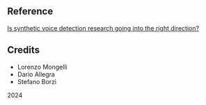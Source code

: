 ## Reference
[Is synthetic voice detection research going into the right direction?](https://paperswithcode.com/paper/is-synthetic-voice-detection-research-going)

## Credits
- Lorenzo Mongelli
- Dario Allegra
- Stefano Borzì

2024